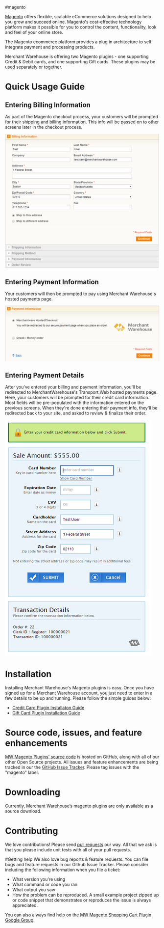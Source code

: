 #magento

[Magento](http://magento.com/) offers flexible, scalable eCommerce solutions designed to help you grow and succeed online. Magento's cost-effective technology platform makes it possible for you to control the content, functionality, look and feel of your online store.

The Magento ecommerce platform provides a plug in architecture to self integrate payment and processing products.

Merchant Warehouse is offering two Magento plugins - one supporting Credit & Debit cards, and one supporting Gift cards. These plugins may be used separately or together.

# Quick Usage Guide

## Entering Billing Information

As part of the Magento checkout process, your customers will be prompted for their shipping and billing information. This info will be passed on to other screens later in the checkout process.

![billing information](.README/BillingInformation.PNG)

## Entering Payment Information

Your customers will then be prompted to pay using Merchant Warehouse's hosted payments page.

![payment information](.README/PaymentInformation.PNG)

## Entering Payment Details

After you've entered your billing and payment information, you'll be redirected to MerchantWarehouse's Transport.Web hosted payments page. Here, your customers will be prompted for their credit card information. Most fields will be pre-populated with the information entered on the previous screens. When they're done entering their payment info, they'll be redirected back to your site, and asked to review & finalize their order.

![payment details](.README/PaymentDetails.PNG)

# Installation

Installing Merchant Warehouse's Magento plugins is easy. Once you have signed up for a Merchant Warehouse account, you just need to enter in a few details to be up and running. Please follow the simple guides below:

* [Credit Card Plugin Installaton Guide](https://github.com/merchantwarehouse/shopping-cart-integrations/wiki/Magento-Credit-Plugin-Installation-Guide)
* [Gift Card Plugin Installation Guide](https://github.com/merchantwarehouse/shopping-cart-integrations/wiki/Magento-Gift-Plugin-Installation-Guide)

# Source code, issues, and feature enhancements

[MW Magento Plugins' source code](https://github.com/merchantwarehouse/shopping-cart-integrations) is hosted on GitHub, along with all of our other Open Source projects. All issues and feature enhancements are being tracked in our the [GitHub Issue Tracker](https://github.com/merchantwarehouse/shopping-cart-integrations/issues?state=open). Please tag issues with the "magento" label.

# Downloading
Currently, Merchant Warehouse’s magento plugins are only available as a source download.

# Contributing
We love contributions! Please send [pull requests](https://help.github.com/articles/using-pull-requests) our way. All that we ask is that you please include unit tests with all of your pull requests.

#Getting help
We also love bug reports & feature requests. You can file bugs and feature requests in our Github Issue Tracker. Please consider including the following information when you file a ticket:
* What version you're using
* What command or code you ran
* What output you saw
* How the problem can be reproduced. A small example project zipped up or code snippet that demonstrates or reproduces the issue is always appreciated.

You can also always find help on the [MW Magento Shopping Cart Plugin Google Group](https://groups.google.com/forum/#!forum/mw-magento-plugin).
